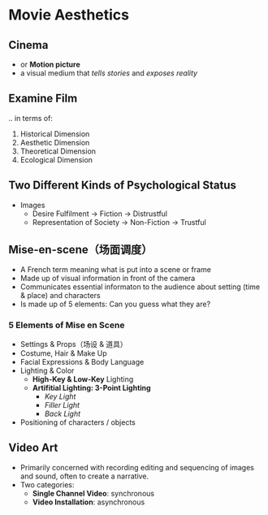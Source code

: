 # Movie Aesthetics

## Cinema

- or **Motion picture**
- a visual medium that _tells stories_ and _exposes reality_

## Examine Film

.. in terms of:

1. Historical Dimension
2. Aesthetic Dimension
3. Theoretical Dimension
4. Ecological Dimension

## Two Different Kinds of Psychological Status

- Images
  - Desire Fulfilment -> Fiction -> Distrustful
  - Representation of Society -> Non-Fiction -> Trustful

## Mise-en-scene（场面调度）

- A French term meaning what is put into a scene or frame
- Made up of visual information in front of the camera
- Communicates essential informaton to the audience about setting (time & place) and characters
- Is made up of 5 elements: Can you guess what they are?

### 5 Elements of Mise en Scene

- Settings & Props（场设 & 道具）
- Costume, Hair & Make Up
- Facial Expressions & Body Language
- Lighting & Color
  - **High-Key & Low-Key** Lighting
  - **Artifitial Lighting: 3-Point Lighting**
    - _Key Light_
    - _Filler Light_
    - _Back Light_
- Positioning of characters / objects

## Video Art

- Primarily concerned with recording editing and sequencing of images and sound, often to create a narrative.
- Two categories:
  - **Single Channel Video**: synchronous
  - **Video Installation**: asynchronous
